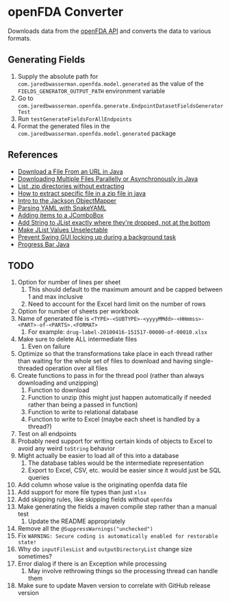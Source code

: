 # openFDA Converter

Downloads data from the [openFDA API](https://api.fda.gov/download.json) and converts the data to various formats.

## Generating Fields

1. Supply the absolute path for `com.jaredbwasserman.openfda.model.generated` as the value of
   the `FIELDS_GENERATOR_OUTPUT_PATH` environment variable
2. Go to `com.jaredbwasserman.openfda.generate.EndpointDatasetFieldsGeneratorTest`
3. Run `testGenerateFieldsForAllEndpoints`
4. Format the generated files in the `com.jaredbwasserman.openfda.model.generated` package

## References

* [Download a File From an URL in Java](https://www.baeldung.com/java-download-file)
* [Downloading Multiple Files Parallelly or Asynchronously in Java](https://stackoverflow.com/questions/33075208/downloading-multiple-files-parallelly-or-asynchronously-in-java)
* [List .zip directories without extracting](https://stackoverflow.com/questions/11468163/list-zip-directories-without-extracting)
* [How to extract specific file in a zip file in java](https://stackoverflow.com/questions/32179094/how-to-extract-specific-file-in-a-zip-file-in-java)
* [Intro to the Jackson ObjectMapper](https://www.baeldung.com/jackson-object-mapper-tutorial)
* [Parsing YAML with SnakeYAML](https://www.baeldung.com/java-snake-yaml)
* [Adding items to a JComboBox](https://stackoverflow.com/questions/17887927/adding-items-to-a-jcombobox)
* [Add String to JList exactly where they're dropped, not at the bottom](https://stackoverflow.com/questions/15531783/add-string-to-jlist-exactly-where-theyre-dropped-not-at-the-bottom)
* [Make JList Values Unselectable](https://stackoverflow.com/questions/17863780/make-jlist-values-unselectable)
* [Prevent Swing GUI locking up during a background task](https://stackoverflow.com/questions/940913/prevent-swing-gui-locking-up-during-a-background-task)
* [Progress Bar Java](https://stackoverflow.com/questions/15199091/progress-bar-java)

## TODO

1. Option for number of lines per sheet
    1. This should default to the maximum amount and be capped between 1 and max inclusive
    2. Need to account for the Excel hard limit on the number of rows
2. Option for number of sheets per workbook
3. Name of generated file is `<TYPE>-<SUBTYPE>-<yyyyMMdd>-<HHmmss>-<PART>-of-<PARTS>.<FORMAT>`
    1. For example: `drug-label-20100416-151517-00000-of-00010.xlsx`
4. Make sure to delete ALL intermediate files
    1. Even on failure
5. Optimize so that the transformations take place in each thread rather than waiting for the whole set of files to
   download and having single-threaded operation over all files
6. Create functions to pass in for the thread pool (rather than always downloading and unzipping)
    1. Function to download
    2. Function to unzip (this might just happen automatically if needed rather than being a passed in function)
    3. Function to write to relational database
    4. Function to write to Excel (maybe each sheet is handled by a thread?)
7. Test on all endpoints
8. Probably need support for writing certain kinds of objects to Excel to avoid any weird `toString` behavior
9. Might actually be easier to load all of this into a database
    1. The database tables would be the intermediate representation
    2. Export to Excel, CSV, etc. would be easier since it would just be SQL queries
10. Add column whose value is the originating openfda data file
11. Add support for more file types than just `xlsx`
12. Add skipping rules, like skipping fields without `openfda`
13. Make generating the fields a maven compile step rather than a manual test
    1. Update the README appropriately
14. Remove all the `@SuppressWarnings("unchecked")`
15. Fix `WARNING: Secure coding is automatically enabled for restorable state!`
16. Why do `inputFilesList` and `outputDirectoryList` change size sometimes?
17. Error dialog if there is an Exception while processing
    1. May involve rethrowing things so the processing thread can handle them
18. Make sure to update Maven version to correlate with GitHub release version
